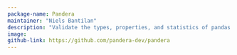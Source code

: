 ```yaml
---
package-name: Pandera
maintainer: "Niels Bantilan"
description: "Validate the types, properties, and statistics of pandas data structures."
image:
github-link: https://github.com/pandera-dev/pandera
---
```

